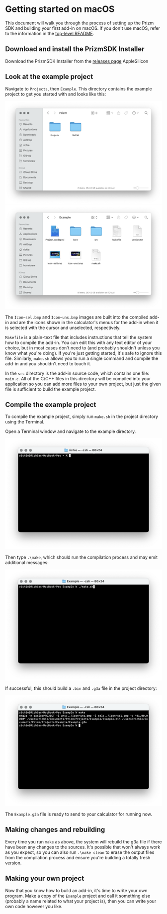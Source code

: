 # Getting started on macOS

This document will walk you through the process of setting up the Prizm SDK and
building your first add-in on macOS. If you don't use macOS, refer to the
information in the [top-level README](../README.md).

## Download and install the PrizmSDK Installer

Download the PrizmSDK Installer from the [releases
page](https://github.com/Insoft-UK/libfxcg/releases/)
AppleSilicon


## Look at the example project

Navigate to `Projects`, then `Example`. This directory contains the example
project to get you started with and looks like this:

![Projects directory layout](img/macos/projects-dir.png)
![Example project directory layout](img/macos/example-dir.png)

The `Icon~sel.bmp` and `Icon~uns.bmp` images are built into the compiled
add-in and are the icons shown in the calculator's menus for the add-in when it
is selected with the cursor and unselected, respectively.

`Makefile` is a plain-text file that includes instructions that tell the system
how to compile the add-in. You can edit this with any text editor of your
choice, but in most cases don't need to (and probably shouldn't unless you know
what you're doing). If you're just getting started, it's safe to ignore this
file. Similarly, `make.sh` allows you to run a single command and compile the
add-in and you shouldn't need to touch it.

In the `src` directory is the add-in source code, which contains one file:
`main.c`. All of the C/C++ files in this directory will be compiled into your
application so you can add more files to your own project, but just the given
file is sufficient to build the example project.

## Compile the example project

To compile the example project, simply run `make.sh` in the project directory
using the Terminal.

Open a Terminal window and navigate to the example directory.

![Open Terminal from Applications/Utilities](img/macos/open-terminal.png)

Then type `.\make`, which should run the compilation process and
may emit additional messages:

![After running make, we see some mysterious output.](img/macos/make.png)

If successful, this should build a `.bin` and `.g3a` file in the project
directory:

![Project directory after successful build](img/macos/result.png)

The `Example.g3a` file is ready to send to your calculator for running now.

## Making changes and rebuilding

Every time you run `make` as above, the system will rebuild the g3a file if
there have been any changes to the sources. It's possible that won't always work
as you expect, so you can also run `.\make clean` to erase the output files from
the compilation process and ensure you're building a totally fresh version.

## Making your own project

Now that you know how to build an add-in, it's time to write your own program.
Make a copy of the `Example` project and call it something else (probably a name
related to what your project is), then you can write your own code however you
like.
